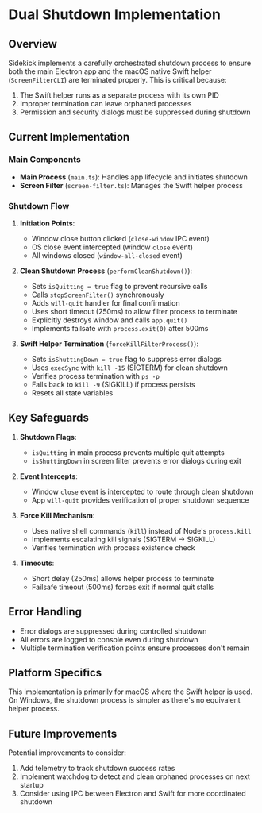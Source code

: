 # Dual Shutdown Implementation

## Overview

Sidekick implements a carefully orchestrated shutdown process to ensure both the main Electron app and the macOS native Swift helper (`ScreenFilterCLI`) are terminated properly. This is critical because:

1. The Swift helper runs as a separate process with its own PID
2. Improper termination can leave orphaned processes
3. Permission and security dialogs must be suppressed during shutdown

## Current Implementation

### Main Components

- **Main Process** (`main.ts`): Handles app lifecycle and initiates shutdown
- **Screen Filter** (`screen-filter.ts`): Manages the Swift helper process

### Shutdown Flow

1. **Initiation Points**:
   - Window close button clicked (`close-window` IPC event)
   - OS close event intercepted (window `close` event)
   - All windows closed (`window-all-closed` event)

2. **Clean Shutdown Process** (`performCleanShutdown()`):
   - Sets `isQuitting = true` flag to prevent recursive calls
   - Calls `stopScreenFilter()` synchronously
   - Adds `will-quit` handler for final confirmation
   - Uses short timeout (250ms) to allow filter process to terminate
   - Explicitly destroys window and calls `app.quit()`
   - Implements failsafe with `process.exit(0)` after 500ms

3. **Swift Helper Termination** (`forceKillFilterProcess()`):
   - Sets `isShuttingDown = true` flag to suppress error dialogs
   - Uses `execSync` with `kill -15` (SIGTERM) for clean shutdown
   - Verifies process termination with `ps -p`
   - Falls back to `kill -9` (SIGKILL) if process persists
   - Resets all state variables

## Key Safeguards

1. **Shutdown Flags**:
   - `isQuitting` in main process prevents multiple quit attempts
   - `isShuttingDown` in screen filter prevents error dialogs during exit

2. **Event Intercepts**:
   - Window `close` event is intercepted to route through clean shutdown
   - App `will-quit` provides verification of proper shutdown sequence

3. **Force Kill Mechanism**:
   - Uses native shell commands (`kill`) instead of Node's `process.kill`
   - Implements escalating kill signals (SIGTERM → SIGKILL)
   - Verifies termination with process existence check

4. **Timeouts**:
   - Short delay (250ms) allows helper process to terminate
   - Failsafe timeout (500ms) forces exit if normal quit stalls

## Error Handling

- Error dialogs are suppressed during controlled shutdown
- All errors are logged to console even during shutdown
- Multiple termination verification points ensure processes don't remain

## Platform Specifics

This implementation is primarily for macOS where the Swift helper is used. On Windows, the shutdown process is simpler as there's no equivalent helper process.

## Future Improvements

Potential improvements to consider:

1. Add telemetry to track shutdown success rates
2. Implement watchdog to detect and clean orphaned processes on next startup
3. Consider using IPC between Electron and Swift for more coordinated shutdown 